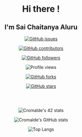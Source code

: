 <div align="center">
<h1 align="center">Hi there !</h1>
<h2>I'm Sai Chaitanya Aluru</h2>
<div aling="center">
  <a>
  
  [![GitHub issues](https://img.shields.io/github/issues/lucky-mandator/StrapDown.js.svg)](https://GitHub.com/lucky-mandator/StrapDown.js/issues/)
  
  </a><a>
  
  [![GitHub contributors](https://img.shields.io/github/contributors/lucky-mandator/StrapDown.js.svg)](https://GitHub.com/lucky-mandator/StrapDown.js/graphs/contributors/)
  
  </a><a>
  
  [![GitHub followers](https://img.shields.io/github/followers/lucky-mandator.svg?style=social&label=Follow&maxAge=2592000)](https://github.com/lucky-mandator?tab=followers)
  
  </a><a>
  
  ![Profile views](https://gpvc.arturio.dev/lucky-mandator)
  
  </a><a>
  
  [![GitHub forks](https://img.shields.io/github/forks/lucky-mandator/StrapDown.js.svg?style=social&label=Fork&maxAge=2592000)](https://GitHub.com/lucky-mandator/StrapDown.js/network/)
  
  </a><a>
  
  [![GitHub stars](https://img.shields.io/github/stars/lucky-mandator/StrapDown.js.svg?style=social&label=Star&maxAge=2592000)](https://GitHub.com/lucky-mandator/StrapDown.js/stargazers/)
  
  <a>
  
</div>
<br>
<i></i>
</div>
<br>
<div align="center">

![Cromalde's 42 stats](https://badge42.herokuapp.com/api/stats/saluru)

![Cromalde's GitHub stats](https://github-readme-stats.vercel.app/api?username=lucky-mandator&show_icons=true&theme=dark)

![Top Langs](https://github-readme-stats.vercel.app/api/top-langs/?username=lucky-mandator&layout=compact)

</div>
